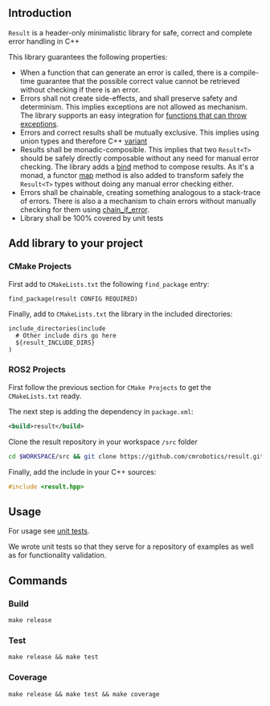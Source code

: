 ## Introduction

`Result` is a header-only minimalistic library for safe, correct and complete error handling in C++

This library guarantees the following properties:
- When a function that can generate an error is called, there is a compile-time guarantee that the possible correct value
cannot be retrieved without checking if there is an error.
- Errors shall not create side-effects, and shall preserve safety and determinism.
This implies exceptions are not allowed as mechanism. The library supports an easy integration for [functions that can throw exceptions](include/result/from_throwable.hpp).
- Errors and correct results shall be mutually exclusive. This implies using union types and therefore C++ [variant](https://en.cppreference.com/w/cpp/utility/variant)
- Results shall be monadic-composible. This implies that two `Result<T>` should be safely directly composable without any need for manual error checking.
The library adds a [bind](include/result/monad.hpp) method to compose results. As it's a monad, a functor [map](include/result/monad.hpp) method is also added
to transform safely the `Result<T>` types without doing any manual error checking either.
- Errors shall be chainable, creating something analogous to a stack-trace of errors. There is also a a mechanism to chain errors without manually
checking for them using [chain_if_error](include/result/chain_if_error.hpp).
- Library shall be 100% covered by unit tests

## Add library to your project

### CMake Projects

First add to `CMakeLists.txt` the following `find_package` entry:
```
find_package(result CONFIG REQUIRED)
```

Finally, add to `CMakeLists.txt` the library in the included directories:
```
include_directories(include
  # Other include dirs go here
  ${result_INCLUDE_DIRS}
)
```

### ROS2 Projects
First follow the previous section for `CMake Projects` to get the `CMakeLists.txt` ready.

The next step is adding the dependency in `package.xml`:
```xml
<build>result</build>
```

Clone the result repository in your workspace `/src` folder
```bash
cd $WORKSPACE/src && git clone https://github.com/cmrobotics/result.git
```

Finally, add the include in your C++ sources:
```c++
#include <result.hpp>
```

## Usage

For usage see [unit tests](test/test.cpp).

We wrote unit tests so that they serve for a repository of examples as well as for functionality validation.

## Commands

### Build

```shell
make release
```

### Test

```shell
make release && make test
```

### Coverage

```shell
make release && make test && make coverage
```
